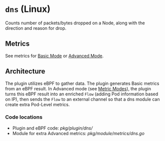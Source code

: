 # `dns` (Linux)

Counts number of packets/bytes dropped on a Node, along with the direction and reason for drop.

## Metrics

See metrics for [Basic Mode](../basic.md#plugin-dns-linux) or [Advanced Mode](../advanced.md#plugin-dns-linux).

## Architecture

The plugin utilizes eBPF to gather data.
The plugin generates Basic metrics from an eBPF result.
In Advanced mode (see [Metric Modes](../modes.md)), the plugin turns this eBPF result into an enriched `Flow` (adding Pod information based on IP), then sends the `Flow` to an external channel so that a dns module can create extra Pod-Level metrics.

### Code locations

- Plugin and eBPF code: *pkg/plugin/dns/*
- Module for extra Advanced metrics: *pkg/module/metrics/dns.go*
